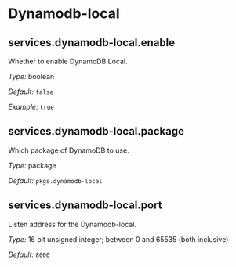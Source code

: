   # Dynamodb-local
  


## services\.dynamodb-local\.enable

Whether to enable DynamoDB Local\.



*Type:*
boolean



*Default:*
` false `



*Example:*
` true `



## services\.dynamodb-local\.package



Which package of DynamoDB to use\.



*Type:*
package



*Default:*
` pkgs.dynamodb-local `



## services\.dynamodb-local\.port



Listen address for the Dynamodb-local\.



*Type:*
16 bit unsigned integer; between 0 and 65535 (both inclusive)



*Default:*
` 8000 `
